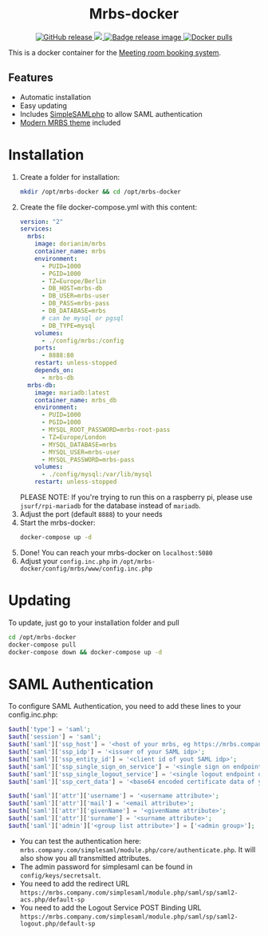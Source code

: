<h1 align="center">
    Mrbs-docker
</h1>

<p align="center">
    <a href="https://github.com/dorianim/mrbs-docker/releases/latest">
        <img src="https://img.shields.io/github/v/release/dorianim/mrbs-docker?logo=github&logoColor=white" alt="GitHub release"/>
    </a>
    <a href="https://www.gnu.org/licenses/agpl-3.0">
        <img src="https://img.shields.io/badge/License-AGPL%20v3-blue.svg" />
    </a>
    <a href="https://github.com/dorianim/mrbs-docker/actions/workflows/release.yml">
        <img src="https://github.com/dorianim/mrbs-docker/actions/workflows/release.yml/badge.svg" alt="Badge release image" />
    </a>
    <a href="https://hub.docker.com/r/dorianim/mrbs">
        <img src="https://img.shields.io/docker/pulls/dorianim/mrbs.svg" alt="Docker pulls" />
    </a>
</p>

This is a docker container for the [Meeting room booking system](https://github.com/meeting-room-booking-system/mrbs-code).

## Features

- Automatic installation
- Easy updating
- Includes [SimpleSAMLphp](SimpleSAMLphp) to allow SAML authentication
- [Modern MRBS theme](https://github.com/dorianim/modern-mrbs-theme) included

# Installation

1. Create a folder for installation:
   ```bash
   mkdir /opt/mrbs-docker && cd /opt/mrbs-docker
   ```
2. Create the file docker-compose.yml with this content:
   ```yaml
   version: "2"
   services:
     mrbs:
       image: dorianim/mrbs
       container_name: mrbs
       environment:
         - PUID=1000
         - PGID=1000
         - TZ=Europe/Berlin
         - DB_HOST=mrbs-db
         - DB_USER=mrbs-user
         - DB_PASS=mrbs-pass
         - DB_DATABASE=mrbs
         # can be mysql or pgsql
         - DB_TYPE=mysql
       volumes:
         - ./config/mrbs:/config
       ports:
         - 8888:80
       restart: unless-stopped
       depends_on:
         - mrbs-db
     mrbs-db:
       image: mariadb:latest
       container_name: mrbs_db
       environment:
         - PUID=1000
         - PGID=1000
         - MYSQL_ROOT_PASSWORD=mrbs-root-pass
         - TZ=Europe/London
         - MYSQL_DATABASE=mrbs
         - MYSQL_USER=mrbs-user
         - MYSQL_PASSWORD=mrbs-pass
       volumes:
         - ./config/mysql:/var/lib/mysql
       restart: unless-stopped
   ```
   PLEASE NOTE: If you're trying to run this on a raspberry pi, please use `jsurf/rpi-mariadb` for the database instead of `mariadb`.
3. Adjust the port (default `8888`) to your needs
4. Start the mrbs-docker:
   ```bash
   docker-compose up -d
   ```
5. Done! You can reach your mrbs-docker on `localhost:5080`
6. Adjust your `config.inc.php` in `/opt/mrbs-docker/config/mrbs/www/config.inc.php`

# Updating

To update, just go to your installation folder and pull

```bash
cd /opt/mrbs-docker
docker-compose pull
docker-compose down && docker-compose up -d
```

# SAML Authentication

To configure SAML Authentication, you need to add these lines to your config.inc.php:

```php
$auth['type'] = 'saml';
$auth['session'] = 'saml';
$auth['saml']['ssp_host'] = '<host of your mrbs, eg https://mrbs.company.com/>';
$auth['saml']['ssp_idp'] = '<issuer of your SAML idp>';
$auth['saml']['ssp_entity_id'] = '<client id of yout SAML idp>';
$auth['saml']['ssp_single_sign_on_service'] = '<single sign on endpoint of your SAML idp>';
$auth['saml']['ssp_single_logout_service'] = '<single logout endpoint of your SAML idp>';
$auth['saml']['ssp_cert_data'] = '<base64 encoded certificate data of your SAML idp>';

$auth['saml']['attr']['username'] = '<username attribute>';
$auth['saml']['attr']['mail'] = '<email attribute>';
$auth['saml']['attr']['givenName'] = '<givenName attribute>';
$auth['saml']['attr']['surname'] = '<surname attribute>';
$auth['saml']['admin']['<group list attribute>'] = ['<admin group>'];
```

- You can test the authentication here: `mrbs.company.com/simplesaml/module.php/core/authenticate.php`. It will also show you all transmitted attributes.
- The admin password for simplesaml can be found in `config/keys/secretsalt`.
- You need to add the redirect URL `https://mrbs.company.com/simplesaml/module.php/saml/sp/saml2-acs.php/default-sp`
- You need to add the Logout Service POST Binding URL `https://mrbs.company.com/simplesaml/module.php/saml/sp/saml2-logout.php/default-sp`
